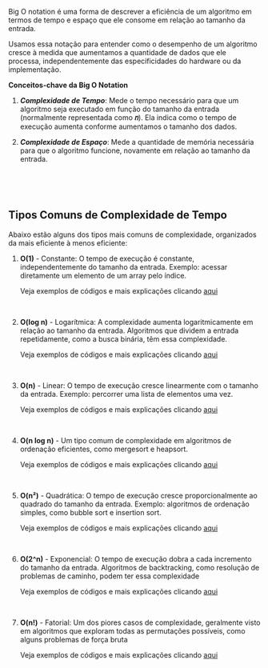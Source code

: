 Big O notation é uma forma de descrever a eficiência de um algoritmo em termos de tempo e espaço que ele consome em relação ao tamanho da entrada.

Usamos essa notação para entender como o desempenho de um algoritmo cresce à medida que aumentamos a quantidade de dados que ele processa, independentemente das especificidades do hardware ou da implementação.

**Conceitos-chave da Big O Notation**

1. **_Complexidade de Tempo_**: Mede o tempo necessário para que um algoritmo seja executado em função do tamanho da entrada (normalmente representada como **𝑛**). Ela indica como o tempo de execução aumenta conforme aumentamos o tamanho dos dados.

2. **_Complexidade de Espaço_**: Mede a quantidade de memória necessária para que o algoritmo funcione, novamente em relação ao tamanho da entrada.

&nbsp;

&nbsp;

## Tipos Comuns de Complexidade de Tempo

Abaixo estão alguns dos tipos mais comuns de complexidade, organizados da mais eficiente à menos eficiente:

1. **O(1)** - Constante: O tempo de execução é constante, independentemente do tamanho da entrada. Exemplo: acessar diretamente um elemento de um array pelo índice.

   Veja exemplos de códigos e mais explicações clicando [aqui](</src/bigO/O(1).ts>)

&nbsp;

2. **O(log n)** - Logarítmica: A complexidade aumenta logaritmicamente em relação ao tamanho da entrada. Algoritmos que dividem a entrada repetidamente, como a busca binária, têm essa complexidade.

   Veja exemplos de códigos e mais explicações clicando [aqui]()

&nbsp;

3. **O(n)** - Linear: O tempo de execução cresce linearmente com o tamanho da entrada. Exemplo: percorrer uma lista de elementos uma vez.

   Veja exemplos de códigos e mais explicações clicando [aqui]()

&nbsp;

4.  **O(n log n)** - Um tipo comum de complexidade em algoritmos de ordenação eficientes, como mergesort e heapsort.

    Veja exemplos de códigos e mais explicações clicando [aqui]()

&nbsp;

5.  **O(n²)** - Quadrática: O tempo de execução cresce proporcionalmente ao quadrado do tamanho da entrada. Exemplo: algoritmos de ordenação simples, como bubble sort e insertion sort.

    Veja exemplos de códigos e mais explicações clicando [aqui]()

&nbsp;

6. **O(2^n)** - Exponencial: O tempo de execução dobra a cada incremento do tamanho da entrada. Algoritmos de backtracking, como resolução de problemas de caminho, podem ter essa complexidade

   Veja exemplos de códigos e mais explicações clicando [aqui]()

&nbsp;

7. **O(n!)** - Fatorial: Um dos piores casos de complexidade, geralmente visto em algoritmos que exploram todas as permutações possíveis, como alguns problemas de força bruta

   Veja exemplos de códigos e mais explicações clicando [aqui]()

&nbsp;
